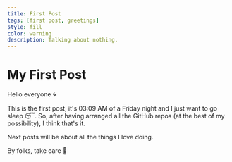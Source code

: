 ```yaml
---
title: First Post
tags: [first post, greetings]
style: fill
color: warning
description: Talking about nothing.
---
```



# My First Post

Hello everyone 🌀

This is the first post, it's 03:09 AM of a Friday night and I just want to go sleep 😴. 
So, after having arranged all the GitHub repos (at the best of my possibility), I think that's it. 

Next posts will be about all the things I love doing.

By folks, take care 🥬
